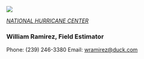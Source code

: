 ![](20253031340-20253031910-ABI-AL132025-GEOCOLOR-1000x1000.gif)


[*NATIONAL HURRICANE CENTER*](https://www.nhc.noaa.gov/)


### William Ramirez, Field Estimator

Phone: (239) 246-3380 
Email: [wramirez@duck.com](mailto:wramirez@duck.com)